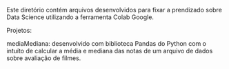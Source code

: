 Este diretório contém arquivos desenvolvidos para fixar a prendizado sobre Data Science utilizando a ferramenta Colab Google.

Projetos:

mediaMediana: desenvolvido com biblioteca Pandas do Python com o intuíto de calcular a média e mediana das notas de um arquivo de dados sobre avaliação de filmes.

